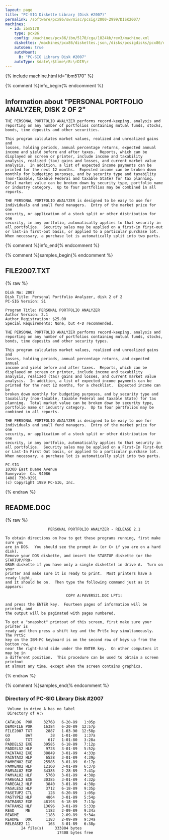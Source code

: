 ```yaml
---
layout: page
title: "PC-SIG Diskette Library (Disk #2007)"
permalink: /software/pcx86/sw/misc/pcsig/2000-2999/DISK2007/
machines:
  - id: ibm5170
    type: pcx86
    config: /machines/pcx86/ibm/5170/cga/1024kb/rev3/machine.xml
    diskettes: /machines/pcx86/diskettes.json,/disks/pcsigdisks/pcx86/diskettes.json
    autoGen: true
    autoMount:
      B: "PC-SIG Library Disk #2007"
    autoType: $date\r$time\rB:\rDIR\r
---
```


{% include machine.html id="ibm5170" %}

{% comment %}info_begin{% endcomment %}

## Information about "PERSONAL PORTFOLIO ANALYZER, DISK 2 OF 2"

    THE PERSONAL PORTFOLIO ANALYZER performs record-keeping, analysis and
    reporting on any number of portfolios containing mutual funds, stocks,
    bonds, time deposits and other securities.
    
    This program calculates market values, realized and unrealized gains and
    losses, holding periods, annual percentage returns, expected annual
    income and yield before and after taxes.  Reports, which can be
    displayed on screen or printer, include income and taxability
    analysis, realized (tax) gains and losses, and current market value
    analysis.  In addition, a list of expected income payments can be
    printed for the next 12 months.  Expected income can be broken down
    monthly for budgeting purposes, and by security type and taxability
    (non-taxable, taxable Federal and taxable State) for tax planning.
    Total market value can be broken down by security type, portfolio name
    or industry category.  Up to four portfolios may be combined in all
    reports.
    
    THE PERSONAL PORTFOLIO ANALYZER is designed to be easy to use for
    individuals and small fund managers.  Entry of the market price for one
    security, or application of a stock split or other distribution for one
    security, in any portfolio, automatically applies to that security in
    all portfolios.  Security sales may be applied on a first-in first-out
    or last-in first-out basis, or applied to a particular purchase lot.
    When necessary, a purchase lot is automatically split into two parts.
{% comment %}info_end{% endcomment %}

{% comment %}samples_begin{% endcomment %}

## FILE2007.TXT

{% raw %}
```
Disk No: 2007                                                           
Disk Title: Personal Portfolio Analyzer, disk 2 of 2                    
PC-SIG Version: S1                                                      
                                                                        
Program Title: PERSONAL PORTFOLIO ANALYZER                              
Author Version: 2.1                                                     
Author Registration: $25.00                                             
Special Requirements: None, but 4-D recommended.                        
                                                                        
THE PERSONAL PORTFOLIO ANALYZER performs record-keeping, analysis and   
reporting on any number of portfolios containing mutual funds, stocks,  
bonds, time deposits and other security types.                          
                                                                        
This program calculates market values, realized and unrealized gains and
losses, holding periods, annual percentage returns, and expected annual 
income and yield before and after taxes.  Reports, which can be         
displayed on screen or printer, include income and taxability           
analysis, realized (tax) gains and losses, and current market value     
analysis.  In addition, a list of expected income payments can be       
printed for the next 12 months, for a checklist.  Expected income can be
broken down monthly for budgeting purposes, and by security type and    
taxability (non-taxable, taxable Federal and taxable State) for tax     
planning.  Total market value can be broken down by security type,      
portfolio name or industry category.  Up to four portfolios may be      
combined in all reports.                                                
                                                                        
THE PERSONAL PORTFOLIO ANALYZER is designed to be easy to use for       
individuals and small fund managers.  Entry of the market price for one 
security, or application of a stock split or other distribution for one 
security, in any portfolio, automatically applies to that security in   
all portfolios.  Security sales may be applied on a First-In First-Out  
or Last-In First Out basis, or applied to a particular purchase lot.    
When necessary, a purchase lot is automatically split into two parts.   
                                                                        
PC-SIG                                                                  
1030D East Duane Avenue                                                 
Sunnyvale  Ca. 94086                                                    
(408) 730-9291                                                          
(c) Copyright 1989 PC-SIG, Inc.                                         
```
{% endraw %}

## README.DOC

{% raw %}
```
                   PERSONAL PORTFOLIO ANALYZER - RELEASE 2.1

To obtain directions on how to get these programs running, first make sure you
are in DOS.  You should see the prompt A> (or C> if you are on a hard disk).
Remove your DOS diskette, and insert the STARTUP diskette (or the STARTUP/PRO-
GRAM diskette if you have only a single diskette) in drive A.  Turn on your
printer and make sure it is ready to print.  Most printers have a ready light,
and it should be on.  Then type the following command just as it appears:

                           COPY A:PAVERS21.DOC LPT1:

and press the ENTER key.  Fourteen pages of information will be printed, and
the output will be paginated with pages numbered.

To get a "snapshot" printout of this screen, first make sure your printer is
ready and then press a shift key and the PrtSc key simultaneously.  The PrtSc
key on the IBM-PC keyboard is on the second row of keys up from the bottom row,
near the right-hand side under the ENTER key.  On other computers it may be in
a different position.  This procedure can be used to obtain a screen printout
at almost any time, except when the screen contains graphics.
```
{% endraw %}

{% comment %}samples_end{% endcomment %}

### Directory of PC-SIG Library Disk #2007

     Volume in drive A has no label
     Directory of A:\

    CATALOG  POR     32768   6-20-89   1:05p
    DEMOFILE POR     16384   6-20-89  12:57p
    FILE2007 TXT      2887   1-03-90  12:58p
    GO       BAT        38   1-01-80   1:37a
    GO       TXT       617   1-01-80   3:28a
    PADDELS2 EXE     39585   6-18-89   7:12p
    PADDELS2 HLP      9728   3-01-89   5:52p
    PAINTAX2 EXE     38849   3-01-89   4:33p
    PAINTAX2 HLP      6528   3-01-89   4:39p
    PAMMENU2 EXE     25585   3-01-89   6:17p
    PAMMENU2 HLP     12160   3-01-89   6:37p
    PAMVALU2 EXE     34385   2-28-89   7:41p
    PAMVALU2 HLP      5760   3-01-89   4:38p
    PAREGAL2 EXE     30385   3-01-89   4:32p
    PAREGAL2 HLP      3840   3-01-89   4:38p
    PASALES2 HLP      3712   6-18-89   9:35p
    PASETUP2 CTL       128   6-20-89   1:05p
    PASTYPE2 HLP      4864   3-01-89   5:54p
    PATRANS2 EXE     48193   6-18-89   7:13p
    PATRANS2 HLP     13696   3-01-89   5:33p
    READ     ME       1183   2-09-89   9:34a
    README            1183   2-09-89   9:34a
    README   DOC      1183   2-09-89   9:34a
    RELEASE2 11        163   3-01-89   6:38p
           24 file(s)     333804 bytes
                           17408 bytes free
